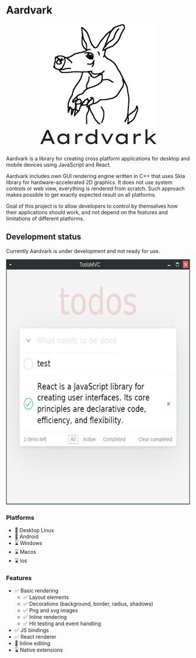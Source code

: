 # Aardvark

<p align="center">
  <img width="327" height="344" src="logo.png">
</p>

Aardvark is a library for creating cross platform applications for desktop and
mobile devices using JavaScript and React.

Aardvark includes own GUI rendering engine written in C++ that uses Skia library
for hardware-accelerated 2D graphics.
It does not use system controls or web view, everything is rendered from scratch.
Such approach makes possible to get exactly expected result on all platforms.

Goal of this project is to allow developers to control by themselves how their
applications should work, and not depend on the features and limitations of
different platforms.

## Development status

Currently Aardvark is under development and not ready for use.

<p align="center">
  <img width="644" height="670" src="todomvc.png">
</p>

### Platforms

- 🔨 Desktop Linux
- 🔨 Android
- ⌛ Windows
- ⌛ Macos
- ⌛ Ios

### Features

- ✅ Basic rendering
  - ✅ Layout elements
  - ✅ Decorations (background, border, radius, shadows)
  - ✅ Png and svg images
  - ✅ Inline rendering
  - ✅ Hit testing and event handling
- ✅ JS bindings
- ✅ React renderer
- 🔨 Inline editing
- ⌛ Native extensions
